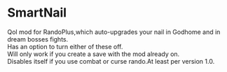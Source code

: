 # SmartNail
Qol mod for RandoPlus,which auto-upgrades your nail in Godhome and in dream bosses fights.<br>
Has an option to turn either of these off.<br>
Will only work if you create a save with the mod already on.<br>
Disables itself if you use combat or curse rando.At least per version 1.0.
